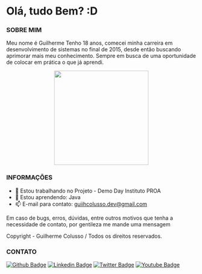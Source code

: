 # Olá, tudo Bem? :D

### SOBRE MIM

Meu nome é Guilherme Tenho 18 anos, comecei minha carreira em desenvolvimento de sistemas no final de 2015, desde então buscando aprimorar mais meu conhecimento. Sempre em busca de uma oportunidade de colocar em prática o que já aprendi.

<p align="center">
  <img width="250" height="250" src="https://i.imgur.com/i2mIvAg.png">
</p>


### INFORMAÇÕES


- 🔭 Estou trabalhando no Projeto -  Demo Day Instituto PROA
- 🌱 Estou aprendendo: Java
- 📫 E-mail para contato: guiihcolusso.dev@gmail.com


Em caso de bugs, erros, dúvidas, entre outros motivos que tenha a necessidade de contato, por gentileza me mande uma mensagem 

Copyright - Guilherme Colusso / Todos os direitos reservados.



### CONTATO

[![Github Badge](https://img.shields.io/badge/-Github-000?style=flat-square&logo=Github&logoColor=white&link=https://github.com/guiihcolusso)](https://github.com/guiihcolusso)
[![Linkedin Badge](https://img.shields.io/badge/-LinkedIn-blue?style=flat-square&logo=Linkedin&logoColor=white&link=https://www.linkedin.com/in/guiihpcolusso/)](https://www.linkedin.com/in/guiihpcolusso/)
[![Twitter Badge](https://img.shields.io/badge/-Twitter-1ca0f1?style=flat-square&labelColor=1ca0f1&logo=twitter&logoColor=white&link=https://twitter.com/guiihcolusso)](https://twitter.com/guiihcolusso)
[![Youtube Badge](https://img.shields.io/badge/-YouTube-ff0000?style=flat-square&labelColor=ff0000&logo=youtube&logoColor=white&link=https://www.youtube.com/c/MasTeer404)](https://www.youtube.com/c/MasTeer404)
